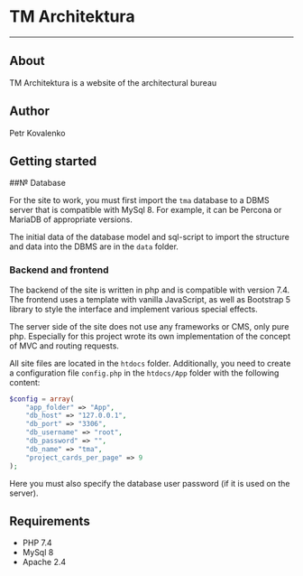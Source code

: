 # TM Architektura

---

## About

TM Architektura is a website of the architectural bureau

## Author

Petr Kovalenko

## Getting started

##№ Database

For the site to work, you must first import the `tma` database to a DBMS server that is compatible with MySql 8. For example, it can be Percona or MariaDB of appropriate versions.

The initial data of the database model and sql-script to import the structure and data into the DBMS are in the `data` folder.

### Backend and frontend

The backend of the site is written in php and is compatible with version 7.4. The frontend uses a template with vanilla JavaScript, as well as Bootstrap 5 library to style the interface and implement various special effects.

The server side of the site does not use any frameworks or CMS, only pure php. Especially for this project wrote its own implementation of the concept of MVC and routing requests.

All site files are located in the `htdocs` folder. Additionally, you need to create a configuration file `config.php` in the `htdocs/App` folder with the following content:

```php
$config = array(
    "app_folder" => "App",
    "db_host" => "127.0.0.1",
    "db_port" => "3306",
    "db_username" => "root",
    "db_password" => "",
    "db_name" => "tma",
    "project_cards_per_page" => 9
);
```

Here you must also specify the database user password (if it is used on the server).

## Requirements

- PHP 7.4
- MySql 8
- Apache 2.4